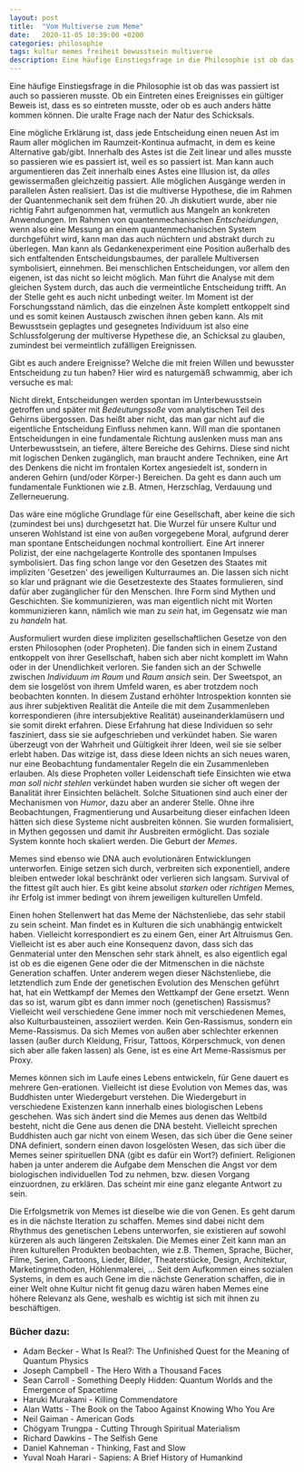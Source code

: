 ```yaml
---
layout: post
title:  "Vom Multiverse zum Meme"
date:   2020-11-05 10:39:00 +0200
categories: philosophie
tags: kultur memes freiheit bewusstsein multiverse
description: Eine häufige Einstiegsfrage in die Philosophie ist ob das was passiert ist auch so passieren musste. Ob ein Eintreten eines Ereignisses ein gültiger Beweis ist, dass es so eintreten musste, oder ob es auch anders hätte kommen können. Die uralte Frage nach der Natur des Schicksals.
---
```


Eine häufige Einstiegsfrage in die Philosophie ist ob das was passiert ist auch so passieren musste. Ob ein Eintreten eines Ereignisses ein gültiger Beweis ist, dass es so eintreten musste, oder ob es auch anders hätte kommen können. Die uralte Frage nach der Natur des Schicksals.

Eine mögliche Erklärung ist, dass jede Entscheidung einen neuen Ast im Raum aller möglichen im Raumzeit-Kontinua aufmacht, in dem es keine Alternative gab/gibt. Innerhalb des Astes ist die Zeit linear und alles musste so passieren wie es passiert ist, weil es so passiert ist. Man kann auch argumentieren das Zeit innerhalb eines Astes eine Illusion ist, da *alles* gewissermaßen gleichzeitig passiert. Alle möglichen Ausgänge werden in parallelen Ästen realisiert. Das ist die multiverse Hypothese, die im Rahmen der Quantenmechanik seit dem frühen 20. Jh diskutiert wurde, aber nie richtig Fahrt aufgenommen hat, vermutlich aus Mangeln an konkreten Anwendungen. Im Rahmen von quantenmechanischen *Entscheidungen*, wenn also eine Messung an einem quantenmechanischen System durchgeführt wird, kann man das auch nüchtern und abstrakt durch zu überlegen. Man kann als Gedankenexperiment eine Position außerhalb des sich entfaltenden Entscheidungsbaumes, der parallele Multiversen symbolisiert, einnehmen. Bei menschlichen Entscheidungen, vor allem den eigenen, ist das nicht so leicht möglich. Man führt die Analyse mit dem gleichen System durch, das auch die vermeintliche Entscheidung trifft. An der Stelle geht es auch nicht unbedingt weiter. Im Moment ist der Forschungsstand nämlich, das die einzelnen Äste komplett entkoppelt sind und es somit keinen Austausch zwischen ihnen geben kann. Als mit Bewusstsein geplagtes und gesegnetes Individuum ist also eine Schlussfolgerung der multiverse Hypethese die, an Schicksal zu glauben, zumindest bei vermeintlich zufälligen Ereignissen.

Gibt es auch andere Ereignisse? Welche die mit freien Willen und bewusster Entscheidung zu tun haben? Hier wird es naturgemäß schwammig, aber ich versuche es mal:

Nicht direkt, Entscheidungen werden spontan im Unterbewusstsein getroffen und später mit *Bedeutungssoße* vom analytischen Teil des Gehirns übergossen. Das heißt aber nicht, das man gar nicht auf die eigentliche Entscheidung Einfluss nehmen kann. Will man die spontanen  Entscheidungen in eine fundamentale Richtung auslenken muss man ans Unterbewusstsein, an tiefere, ältere Bereiche des Gehirns. Diese sind nicht mit logischen Denken zugänglich, man braucht andere Techniken, eine Art des Denkens die nicht im frontalen Kortex angesiedelt ist, sondern in anderen Gehirn (und/oder Körper-) Bereichen. Da geht es dann auch um fundamentale Funktionen wie z.B. Atmen, Herzschlag, Verdauung und Zellerneuerung. 

Das wäre eine mögliche Grundlage für eine Gesellschaft, aber keine die sich (zumindest bei uns) durchgesetzt hat. Die Wurzel für unsere Kultur und unseren Wohlstand ist eine von außen vorgegebene Moral, aufgrund derer man spontane Entscheidungen nochmal kontrolliert. Eine Art innerer Polizist, der eine nachgelagerte Kontrolle des spontanen Impulses symbolisiert. 
Das fing schon lange vor den Gesetzen des Staates mit impliziten 'Gesetzen' des jeweiligen Kulturraumes an. Die lassen sich nicht so klar und prägnant wie die Gesetzestexte des Staates formulieren, sind dafür aber zugänglicher für den Menschen. Ihre Form sind Mythen und Geschichten. Sie kommunizieren, was man eigentlich nicht mit Worten kommunizieren kann, nämlich wie man zu *sein* hat, im Gegensatz wie man zu *handeln* hat.

Ausformuliert wurden diese impliziten gesellschaftlichen Gesetze von den ersten Philosophen (oder Propheten). Die fanden sich in einem Zustand entkoppelt von ihrer Gesellschaft, haben sich aber nicht komplett im Wahn oder in der Unendlichkeit verloren. Sie fanden sich an der Schwelle zwischen *Individuum im Raum* und *Raum ansich* sein. Der Sweetspot, an dem sie losgelöst von ihrem Umfeld waren, es aber trotzdem noch beobachten konnten. In diesem Zustand erhöhter Introspektion konnten sie aus ihrer subjektiven Realität die Anteile die mit dem Zusammenleben korrespondieren (ihre intersubjektive Realität) auseinanderklamüsern und sie somit direkt erfahren. Diese Erfahrung hat diese Individuen so sehr fasziniert, dass sie sie aufgeschrieben und verkündet haben. Sie waren überzeugt von der Wahrheit und Gültigkeit ihrer Ideen, weil sie sie selber erlebt haben. Das witzige ist, dass diese Ideen nichts an sich neues waren, nur eine Beobachtung fundamentaler Regeln die ein Zusammenleben erlauben. Als diese Propheten voller Leidenschaft tiefe Einsichten wie etwa *man soll nicht stehlen* verkündet haben wurden sie sicher oft wegen der Banalität ihrer Einsichten belächelt. Solche Situationen sind auch einer der Mechanismen von *Humor*, dazu aber an anderer Stelle. Ohne ihre Beobachtungen, Fragmentierung und Ausarbeitung dieser einfachen Ideen hätten sich diese Systeme nicht ausbreiten können. Sie wurden formalisiert, in Mythen gegossen und damit ihr Ausbreiten ermöglicht. Das soziale System konnte hoch skaliert werden. Die Geburt der *Memes*. 

Memes sind ebenso wie DNA auch evolutionären Entwicklungen unterworfen. Einige setzen sich durch, verbreiten sich exponentiell, andere bleiben entweder lokal beschränkt oder verlieren sich langsam. Survival of the fittest gilt auch hier. Es gibt keine absolut *starken* oder *richtigen* Memes, ihr Erfolg ist immer bedingt von ihrem jeweiligen kulturellen Umfeld.

Einen hohen Stellenwert hat das Meme der Nächstenliebe, das sehr stabil zu sein scheint. Man findet es in Kulturen die sich unabhängig entwickelt haben. Vielleicht korrespondiert es zu einem Gen, einer Art Altruismus Gen. Vielleicht ist es aber auch eine Konsequenz davon, dass sich das Genmaterial unter den Menschen sehr stark ähnelt, es also eigentlich egal ist ob es die eigenen Gene oder die der Mitmenschen in die nächste Generation schaffen. Unter anderem wegen dieser Nächstenliebe, die letztendlich zum Ende der genetischen Evolution des Menschen geführt hat, hat ein Wettkampf der Memes den Wettkampf der Gene ersetzt. 
Wenn das so ist, warum gibt es dann immer noch (genetischen) Rassismus? Vielleicht weil verschiedene Gene immer noch mit verschiedenen Memes, also Kulturbausteinen, assoziiert werden. Kein Gen-Rassismus, sondern ein Meme-Rassismus. Da sich Memes von außen aber schlechter erkennen lassen (außer durch Kleidung, Frisur, Tattoos, Körperschmuck, von denen sich aber alle faken lassen) als Gene, ist es eine Art Meme-Rassismus per Proxy. 

Memes können sich im Laufe eines Lebens entwickeln, für Gene dauert es mehrere Gen-erationen. Vielleicht ist diese Evolution von Memes das, was Buddhisten unter Wiedergeburt verstehen. Die Wiedergeburt in verschiedene Existenzen kann innerhalb eines biologischen Lebens geschehen. Was sich ändert sind die Memes aus denen das Weltbild besteht, nicht die Gene aus denen die DNA besteht. Vielleicht sprechen Buddhisten auch gar nicht von einem Wesen, das sich über die Gene seiner DNA definiert, sondern einen davon losgelösten Wesen, das sich über die Memes seiner spirituellen DNA (gibt es dafür ein Wort?) definiert. Religionen haben ja unter anderem die Aufgabe dem Menschen die Angst vor dem biologischen individuellen Tod zu nehmen, bzw. diesen Vorgang einzuordnen, zu erklären. Das scheint mir eine ganz elegante Antwort zu sein.

Die Erfolgsmetrik von Memes ist dieselbe wie die von Genen. Es geht darum es in die nächste Iteration zu schaffen. Memes sind dabei nicht dem Rhythmus des genetischen Lebens unterworfen, sie existieren auf sowohl kürzeren als auch längeren Zeitskalen. Die Memes einer Zeit kann man an ihren kulturellen Produkten beobachten, wie z.B. Themen, Sprache, Bücher, Filme, Serien, Cartoons, Lieder, Bilder, Theaterstücke, Design, Architektur, Marketingmethoden, Höhlenmalerei, ...  Seit dem Aufkommen eines sozialen Systems, in dem es auch Gene im die nächste Generation schaffen, die in einer Welt ohne Kultur nicht fit genug dazu wären haben Memes eine höhere Relevanz als Gene, weshalb es wichtig ist sich mit ihnen zu beschäftigen.

### Bücher dazu:

- Adam Becker -  What Is Real?: The Unfinished Quest for the Meaning of Quantum Physics
- Joseph Campbell - The Hero With a Thousand Faces
- Sean Carroll - Something Deeply Hidden: Quantum Worlds and the Emergence of Spacetime
- Haruki Murakami - Killing Commendatore
- Alan Watts - The Book on the Taboo Against Knowing Who You Are
- Neil Gaiman - American Gods
- Chögyam Trungpa - Cutting Through Spiritual Materialism
- Richard Dawkins - The Selfish Gene
- Daniel Kahneman - Thinking, Fast and Slow
- Yuval Noah Harari - Sapiens: A Brief History of Humankind
